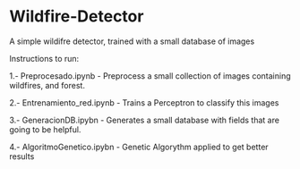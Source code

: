 # Wildfire-Detector
A simple wildifre detector, trained with a small database of images

Instructions to run:

1.- Preprocesado.ipynb - Preprocess a small collection of images containing wildfires, and forest. 

2.- Entrenamiento_red.ipynb - Trains a Perceptron to classify this images

3.- GeneracionDB.ipybn - Generates a small database with fields that are going to be helpful.

4.- AlgoritmoGenetico.ipybn - Genetic Algorythm applied to get better results

